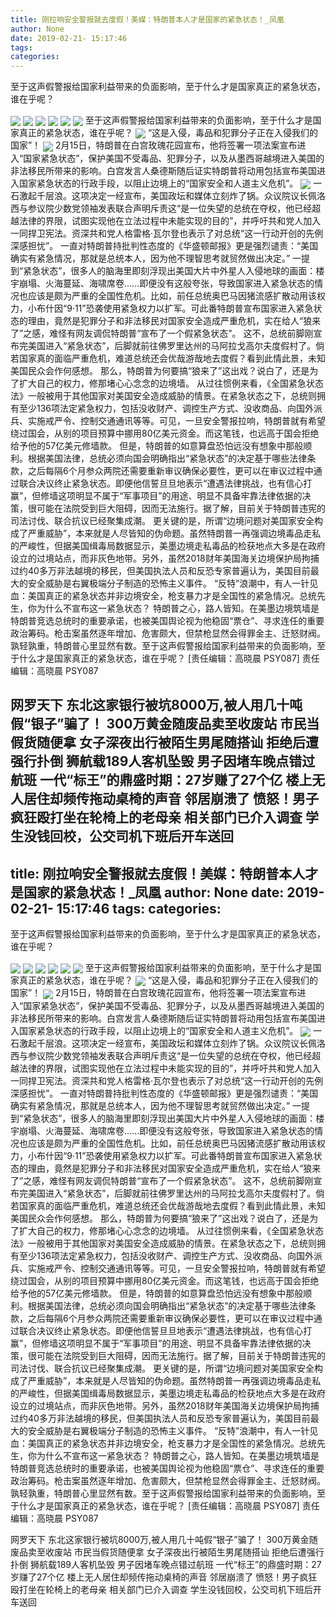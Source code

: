 ```yaml
---
title: 刚拉响安全警报就去度假！美媒：特朗普本人才是国家的紧急状态！_凤凰
author: None
date: 2019-02-21- 15:17:46
tags: 
categories: 
---
```

至于这声假警报给国家利益带来的负面影响，至于什么才是国家真正的紧急状态，谁在乎呢？
<!-- more -->
                                
<img align="center" border="0" src="http://p1.ifengimg.com/a/2018_37/b1595fc7af57ef4_size19_w750_h172.gif" />
                                            
<img align="center" border="0" src="http://p2.ifengimg.com/a/2019_08/10b044040065f73_size23_w640_h427.jpeg" />
                                    
<img align="center" border="0" src="http://e0.ifengimg.com/10/2019/0216/9CFBCF925B5186979C49D52766E86BFA58B7E8E2_size47_w584_h461.jpeg" />
                            
<img align="center" border="0" src="http://e0.ifengimg.com/03/2019/0216/49F5931C42991BC041B49486979C707C890559DF_size52_w640_h427.jpeg" />
<img align="center" border="0" src="http://e0.ifengimg.com/01/2019/0216/27A8603999CB5A27790B5A154CB8DE0C75815C52_size41_w640_h427.jpeg" />
<img align="center" border="0" src="http://p1.ifengimg.com/a/2018_07/93ab89ed585fee1_size55_w1667_h104.jpg" />
至于这声假警报给国家利益带来的负面影响，至于什么才是国家真正的紧急状态，谁在乎呢？
<img align="center" border="0" src="http://p1.ifengimg.com/a/2018_25/9e8870e57ae7a70_size609_w1106_h1469.jpg" />
“这是入侵，毒品和犯罪分子正在入侵我们的国家”！
<img align="center" border="0" src="http://p0.ifengimg.com/a/2018_28/d1f660ebfb76d39_size107_w750_h230.gif" />
2月15日，特朗普在白宫玫瑰花园宣布，他将签署一项法案宣布进入“国家紧急状态”，保护美国不受毒品、犯罪分子，以及从墨西哥越境进入美国的非法移民所带来的影响。白宫发言人桑德斯随后证实特朗普将动用包括宣布美国进入国家紧急状态的行政手段，以阻止边境上的“国家安全和人道主义危机”。
<img align="center" border="0" src="http://p2.ifengimg.com/a/2016/0810/204c433878d5cf9size1_w16_h16.png" />
一石激起千层浪。这项决定一经宣布，美国政坛和媒体立刻炸了锅。众议院议长佩洛西与参议院少数党领袖发表联合声明斥责这“是一位失望的总统在夺权，他已经超越法律的界限，试图实现他在立法过程中未能实现的目的”，并呼吁共和党人加入一同捍卫宪法。资深共和党人格雷格·瓦尔登也表示了对总统“这一行动开创的先例深感担忧”。
一直对特朗普持批判性态度的《华盛顿邮报》更是强烈谴责：“美国确实有紧急情况，那就是总统本人，因为他不理智思考就贸然做出决定。”
一提到“紧急状态”，很多人的脑海里即刻浮现出美国大片中外星人入侵地球的画面：楼宇崩塌、火海蔓延、海啸席卷……即便没有这般夸张，导致国家进入紧急状态的情况也应该是颇为严重的全国性危机。比如，前任总统奥巴马因猪流感扩散动用该权力，小布什因“9·11”恐袭使用紧急权力以扩军。可此番特朗普宣布国家进入紧急状态的理由，竟然是犯罪分子和非法移民对国家安全造成严重危机，实在给人“狼来了”之感，难怪有网友调侃特朗普“宣布了一个假紧急状态”。
这不，总统前脚刚宣布完美国进入“紧急状态”，后脚就前往佛罗里达州的马阿拉戈高尔夫度假村了。倘若国家真的面临严重危机，难道总统还会优哉游哉地去度假？看到此情此景，未知美国民众会作何感想。
那么，特朗普为何要搞“狼来了”这出戏？说白了，还是为了扩大自己的权力，修那堵心心念念的边境墙。
从过往惯例来看，《全国紧急状态法》一般被用于其他国家对美国安全造成威胁的情景。在紧急状态之下，总统则拥有至少136项法定紧急权力，包括没收财产、调控生产方式、没收商品、向国外派兵、实施戒严令、控制交通通讯等等。可见，一旦安全警报拉响，特朗普就有希望绕过国会，从别的项目预算中挪用80亿美元资金。而这笔钱，也远高于国会拒绝给予他的57亿美元修墙款。
但是，特朗普的如意算盘恐怕远没有想象中那般顺利。根据美国法律，总统必须向国会明确指出“紧急状态”的决定基于哪些法律条款，之后每隔6个月参众两院还需要重新审议确保必要性，更可以在审议过程中通过联合决议终止紧急状态。即便他信誓旦旦地表示“遭遇法律挑战，也有信心打赢”，但修墙这项明显不属于“军事项目”的用途、明显不具备牢靠法律依据的决策，很可能在法院受到巨大阻碍，因而无法施行。据了解，目前关于特朗普违宪的司法讨伐、联合抗议已经聚集成潮。
更关键的是，所谓“边境问题对美国家安全构成了严重威胁”，本来就是人尽皆知的伪命题。虽然特朗普一再强调边境毒品走私的严峻性，但据美国缉毒局数据显示，美墨边境走私毒品的检获地点大多是在政府设立的过境站点，而非灰色地带。另外，虽然2018财年美国海关边境保护局拘捕过约40多万非法越境的移民，但美国执法人员和反恐专家普遍认为，美国目前最大的安全威胁是右翼极端分子制造的恐怖主义事件。
“反特”浪潮中，有人一针见血：美国真正的紧急状态并非边境安全，枪支暴力才是全国性的紧急情况。总统先生，你为什么不宣布这一紧急状态？
特朗普之心，路人皆知。在美墨边境筑墙是特朗普竞选总统时的重要承诺，也被美国舆论视为他稳固“票仓”、寻求连任的重要政治筹码。枪击案虽然逐年增加、危害颇大，但禁枪显然会得罪金主、迁怒财阀。孰轻孰重，特朗普心里显然有数。至于这声假警报给国家利益带来的负面影响，至于什么才是国家真正的紧急状态，谁在乎呢？
                                [责任编辑：高晓晨                                    PSY087]                            
                                责任编辑：高晓晨                                    PSY087                            
                                                            
网罗天下
东北这家银行被坑8000万,被人用几十吨假“银子”骗了！
300万黄金随废品卖至收废站 市民当假货随便拿
女子深夜出行被陌生男尾随搭讪 拒绝后遭强行扑倒
狮航载189人客机坠毁 男子因堵车晚点错过航班
一代“标王”的鼎盛时期：27岁赚了27个亿
楼上无人居住却频传拖动桌椅的声音 邻居崩溃了
愤怒！男子疯狂殴打坐在轮椅上的老母亲 相关部门已介入调查
学生没钱回校，公交司机下班后开车送回
---
title: 刚拉响安全警报就去度假！美媒：特朗普本人才是国家的紧急状态！_凤凰
author: None
date: 2019-02-21- 15:17:46
tags: 
categories: 
---
至于这声假警报给国家利益带来的负面影响，至于什么才是国家真正的紧急状态，谁在乎呢？
<!-- more -->
                                
<img align="center" border="0" src="http://p1.ifengimg.com/a/2018_37/b1595fc7af57ef4_size19_w750_h172.gif" />
                                            
<img align="center" border="0" src="http://p2.ifengimg.com/a/2019_08/10b044040065f73_size23_w640_h427.jpeg" />
                                    
<img align="center" border="0" src="http://e0.ifengimg.com/10/2019/0216/9CFBCF925B5186979C49D52766E86BFA58B7E8E2_size47_w584_h461.jpeg" />
                            
<img align="center" border="0" src="http://e0.ifengimg.com/03/2019/0216/49F5931C42991BC041B49486979C707C890559DF_size52_w640_h427.jpeg" />
<img align="center" border="0" src="http://e0.ifengimg.com/01/2019/0216/27A8603999CB5A27790B5A154CB8DE0C75815C52_size41_w640_h427.jpeg" />
<img align="center" border="0" src="http://p1.ifengimg.com/a/2018_07/93ab89ed585fee1_size55_w1667_h104.jpg" />
至于这声假警报给国家利益带来的负面影响，至于什么才是国家真正的紧急状态，谁在乎呢？
<img align="center" border="0" src="http://p1.ifengimg.com/a/2018_25/9e8870e57ae7a70_size609_w1106_h1469.jpg" />
“这是入侵，毒品和犯罪分子正在入侵我们的国家”！
<img align="center" border="0" src="http://p0.ifengimg.com/a/2018_28/d1f660ebfb76d39_size107_w750_h230.gif" />
2月15日，特朗普在白宫玫瑰花园宣布，他将签署一项法案宣布进入“国家紧急状态”，保护美国不受毒品、犯罪分子，以及从墨西哥越境进入美国的非法移民所带来的影响。白宫发言人桑德斯随后证实特朗普将动用包括宣布美国进入国家紧急状态的行政手段，以阻止边境上的“国家安全和人道主义危机”。
<img align="center" border="0" src="http://p2.ifengimg.com/a/2016/0810/204c433878d5cf9size1_w16_h16.png" />
一石激起千层浪。这项决定一经宣布，美国政坛和媒体立刻炸了锅。众议院议长佩洛西与参议院少数党领袖发表联合声明斥责这“是一位失望的总统在夺权，他已经超越法律的界限，试图实现他在立法过程中未能实现的目的”，并呼吁共和党人加入一同捍卫宪法。资深共和党人格雷格·瓦尔登也表示了对总统“这一行动开创的先例深感担忧”。
一直对特朗普持批判性态度的《华盛顿邮报》更是强烈谴责：“美国确实有紧急情况，那就是总统本人，因为他不理智思考就贸然做出决定。”
一提到“紧急状态”，很多人的脑海里即刻浮现出美国大片中外星人入侵地球的画面：楼宇崩塌、火海蔓延、海啸席卷……即便没有这般夸张，导致国家进入紧急状态的情况也应该是颇为严重的全国性危机。比如，前任总统奥巴马因猪流感扩散动用该权力，小布什因“9·11”恐袭使用紧急权力以扩军。可此番特朗普宣布国家进入紧急状态的理由，竟然是犯罪分子和非法移民对国家安全造成严重危机，实在给人“狼来了”之感，难怪有网友调侃特朗普“宣布了一个假紧急状态”。
这不，总统前脚刚宣布完美国进入“紧急状态”，后脚就前往佛罗里达州的马阿拉戈高尔夫度假村了。倘若国家真的面临严重危机，难道总统还会优哉游哉地去度假？看到此情此景，未知美国民众会作何感想。
那么，特朗普为何要搞“狼来了”这出戏？说白了，还是为了扩大自己的权力，修那堵心心念念的边境墙。
从过往惯例来看，《全国紧急状态法》一般被用于其他国家对美国安全造成威胁的情景。在紧急状态之下，总统则拥有至少136项法定紧急权力，包括没收财产、调控生产方式、没收商品、向国外派兵、实施戒严令、控制交通通讯等等。可见，一旦安全警报拉响，特朗普就有希望绕过国会，从别的项目预算中挪用80亿美元资金。而这笔钱，也远高于国会拒绝给予他的57亿美元修墙款。
但是，特朗普的如意算盘恐怕远没有想象中那般顺利。根据美国法律，总统必须向国会明确指出“紧急状态”的决定基于哪些法律条款，之后每隔6个月参众两院还需要重新审议确保必要性，更可以在审议过程中通过联合决议终止紧急状态。即便他信誓旦旦地表示“遭遇法律挑战，也有信心打赢”，但修墙这项明显不属于“军事项目”的用途、明显不具备牢靠法律依据的决策，很可能在法院受到巨大阻碍，因而无法施行。据了解，目前关于特朗普违宪的司法讨伐、联合抗议已经聚集成潮。
更关键的是，所谓“边境问题对美国家安全构成了严重威胁”，本来就是人尽皆知的伪命题。虽然特朗普一再强调边境毒品走私的严峻性，但据美国缉毒局数据显示，美墨边境走私毒品的检获地点大多是在政府设立的过境站点，而非灰色地带。另外，虽然2018财年美国海关边境保护局拘捕过约40多万非法越境的移民，但美国执法人员和反恐专家普遍认为，美国目前最大的安全威胁是右翼极端分子制造的恐怖主义事件。
“反特”浪潮中，有人一针见血：美国真正的紧急状态并非边境安全，枪支暴力才是全国性的紧急情况。总统先生，你为什么不宣布这一紧急状态？
特朗普之心，路人皆知。在美墨边境筑墙是特朗普竞选总统时的重要承诺，也被美国舆论视为他稳固“票仓”、寻求连任的重要政治筹码。枪击案虽然逐年增加、危害颇大，但禁枪显然会得罪金主、迁怒财阀。孰轻孰重，特朗普心里显然有数。至于这声假警报给国家利益带来的负面影响，至于什么才是国家真正的紧急状态，谁在乎呢？
                                [责任编辑：高晓晨                                    PSY087]                            
                                责任编辑：高晓晨                                    PSY087                            
                                                            
网罗天下
东北这家银行被坑8000万,被人用几十吨假“银子”骗了！
300万黄金随废品卖至收废站 市民当假货随便拿
女子深夜出行被陌生男尾随搭讪 拒绝后遭强行扑倒
狮航载189人客机坠毁 男子因堵车晚点错过航班
一代“标王”的鼎盛时期：27岁赚了27个亿
楼上无人居住却频传拖动桌椅的声音 邻居崩溃了
愤怒！男子疯狂殴打坐在轮椅上的老母亲 相关部门已介入调查
学生没钱回校，公交司机下班后开车送回
